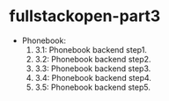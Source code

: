 # fullstackopen-part3

- Phonebook:
  1. 3.1: Phonebook backend step1.
  2. 3.2: Phonebook backend step2.
  3. 3.3: Phonebook backend step3.
  4. 3.4: Phonebook backend step4.
  5. 3.5: Phonebook backend step5.